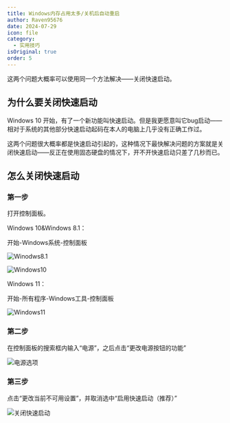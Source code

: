 ```yaml
---
title: Windows内存占用太多/关机后自动重启
author: Raven95676
date: 2024-07-29
icon: file
category:
  - 实用技巧
isOriginal: true
order: 5
---
```

这两个问题大概率可以使用同一个方法解决——关闭快速启动。

## 为什么要关闭快速启动

Windows 10 开始，有了一个新功能叫快速启动。但是我更愿意叫它bug启动——相对于系统的其他部分快速启动起码在本人的电脑上几乎没有正确工作过。

这两个问题很大概率都是快速启动引起的，这种情况下最快解决问题的方案就是关闭快速启动——反正在使用固态硬盘的情况下，开不开快速启动只差了几秒而已。

## 怎么关闭快速启动

### 第一步

打开控制面板。

Windows 10&Windows 8.1：

开始-Windows系统-控制面板

![Winodws8.1](https://ooo.0x0.ooo/2024/07/29/OR9YwI.jpg)

![Windows10](https://ooo.0x0.ooo/2024/07/29/OR9l1D.jpg)

Windows 11：

开始-所有程序-Windows工具-控制面板

![Windows11](https://ooo.0x0.ooo/2024/07/29/OR99HF.jpg)

### 第二步

在控制面板的搜索框内输入“电源”，之后点击“更改电源按钮的功能”

![电源选项](https://ooo.0x0.ooo/2024/07/29/OR9j86.png)

### 第三步

点击“更改当前不可用设置”，并取消选中“启用快速启动（推荐）”

![关闭快速启动](https://ooo.0x0.ooo/2024/07/29/OR96xP.jpg)
